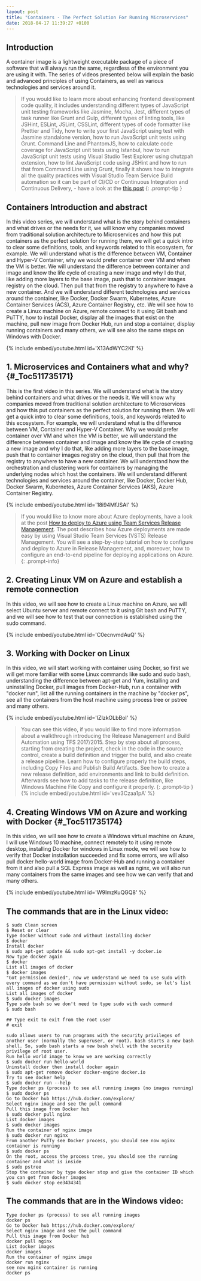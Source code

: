 ```yaml
---
layout: post
title: "Containers - The Perfect Solution For Running Microservices"
date: 2018-04-17 11:39:27 +0100
---
```


## Introduction

A container image is a lightweight executable package of a piece of software that will always run the same, regardless of the environment you are using it with. The series of videos presented below will explain the basic and advanced principles of using Containers, as well as various technologies and services around it.

>If you would like to learn more about enhancing frontend development code quality, it includes understanding different types of JavaScript unit testing frameworks like Jasmine, Mocha, Jest, different types of task runner like Grunt and Gulp, different types of linting tools, like JSHint, ESLint, JSLint, CSSLint, different types of code formatter like Prettier and Tidy, how to write your first JavaScript using test with Jasmine standalone version, how to run JavaScript unit tests using Grunt.
Command Line and PhantomJS, how to calculate code coverage for JavaScript unit tests using Istanbul, how to run JavaScript unit tests using Visual Studio Test Explorer using chutzpah extension, how to lint JavaScript code using JSHint and how to run that from Command Line using Grunt, finally it shows how to integrate all the quality practices with Visual Studio Team Service Build automation so it can be part of CI/CD or Continuous Integration and Continuous Delivery, - have a look at the [this post](https://mohamedradwan.com/posts/front-end-code-quality-javascript-unit-test-and-linting-automation-with-vsts-build/)
{: .prompt-tip }

## Containers Introduction and abstract

In this video series, we will understand what is the story behind containers and what drives or the needs for it, we will know why companies moved from traditional solution architecture to Microservices and how this put containers as the perfect solution for running them, we will get a quick intro to clear some definitions, tools, and keywords related to this ecosystem, for example. We will understand what is the difference between VM, Container and Hyper-V Container, why we would prefer container over VM and when the VM is better. We will understand the difference between container and image and know the life cycle of creating a new image and why I do that, like adding more layers to the base image, push that to container images registry on the cloud. Then pull that from the registry to anywhere to have a new container. And we will understand different technologies and services around the container, like Docker, Docker Swarm, Kubernetes, Azure Container Services (ACS), Azure Container Registry, etc. We will see how to create a Linux machine on Azure, remote connect to it using Git bash and PuTTY, how to install Docker, display all the images that exist on the machine, pull new image from Docker Hub, run and stop a container, display running containers and many others, we will see also the same steps on Windows with Docker. 

{% include embed/youtube.html id='X13AdWYC2KI' %}

## 1. Microservices and Containers what and why? {#_Toc511735171}

This is the first video in this series. We will understand what is the story behind containers and what drives or the needs it. We will know why companies moved from traditional solution architecture to Microservices and how this put containers as the perfect solution for running them. We will get a quick intro to clear some definitions, tools, and keywords related to this ecosystem. For example, we will understand what is the difference between VM, Container and Hyper-V Container. Why we would prefer container over VM and when the VM is better, we will understand the difference between container and image and know the life cycle of creating a new image and why I do that, like adding more layers to the base image, push that to container images registry on the cloud, then pull that from the registry to anywhere to have a new container. We will understand how the orchestration and clustering work for containers by managing the underlying nodes which host the containers. We will understand different technologies and services around the container, like Docker, Docker Hub, Docker Swarm, Kubernetes, Azure Container Services (AKS), Azure Container Registry.

{% include embed/youtube.html id='18i94MfJSAI' %}

>If you would like to know more about Azure deployments, have a look at the post [How to deploy to Azure using Team Services Release Management](https://mohamedradwan.com/posts/how-to-deploy-to-azure-using-team-services-release-management/). The post describes how Azure deployments are made easy by using Visual Studio Team Services (VSTS) Release Management. You will see a step-by-step tutorial on how to configure and deploy to Azure in Release Management, and, moreover, how to configure an end-to-end pipeline for deploying applications on Azure.
{: .prompt-info}

## 2. Creating Linux VM on Azure and establish a remote connection

In this video, we will see how to create a Linux machine on Azure, we will select Ubuntu server and remote connect to it using Git bash and PuTTY, and we will see how to test that our connection is established using the sudo command.

{% include embed/youtube.html id='C0ecnvmdAuQ' %}

## 3. Working with Docker on Linux 

In this video, we will start working with container using Docker, so first we will get more familiar with some Linux commands like sudo and sudo bash, understanding the difference between apt-get and Yum, installing and uninstalling Docker, pull images from Docker-Hub, run a container with "docker run", list all the running containers in the machine by "docker ps", see all the containers from the host machine using process tree or pstree and many others.

{% include embed/youtube.html id='lZIzkOLbBoI' %}


>You can see this video, if you would like to find more information about a walkthrough introducing the Release Management and Build Automation using TFS 2017/2015. Step by step about all process, starting from creating the project, check in the code in the source control, create a build definition and trigger the build, and also create a release pipeline. Learn how to configure properly the build steps, including Copy Files and Publish Build Artifacts. See how to create a new release definition, add environments and link to build definition. Afterwards see how to add tasks to the release definition, like Windows Machine File Copy and configure it properly.
{: .prompt-tip }
{% include embed/youtube.html id='vev3Czaa1pA' %}

## 4. Creating Windows VM on Azure and working with Docker {#_Toc511735174}

In this video, we will see how to create a Windows virtual machine on Azure, I will use Windows 10 machine, connect remotely to it using remote desktop, installing Docker for windows in Linux mode, we will see how to verify that Docker installation succeeded and fix some errors, we will also pull docker hello-world image from Docker-Hub and running a container from it and also pull a SQL Express image as well as nginx, we will also run many containers from the same images and see how we can verify that and many others.

{% include embed/youtube.html id='W9ImzKuQGQ8' %}


## The commands that are in the Linux video:

```
$ sudo Clean screen
$ Reset or clear
Type docker without sudo and without installing docker
$ docker
Install docker
$ sudo apt-get update && sudo apt-get install -y docker.io
Now type docker again
$ docker
List all images of docker
$ docker images
"Got permission denied", now we understand we need to use sudo with every command as we don't have permission without sudo, so let's list all images of docker using sudo
List all images of docker
$ sudo docker images
Type sudo bash so we don't need to type sudo with each command
$ sudo bash

## Type exit to exit from the root user
# exit

sudo allows users to run programs with the security privileges of another user (normally the superuser, or root). bash starts a new bash shell. So, sudo bash starts a new bash shell with the security privilege of root user.
Run hello world image to know we are working correctly
$ sudo docker run hello-world
Uninstall docker then install docker again
$ sudo apt-get remove docker docker-engine docker.io
Try to see docker help
$ sudo docker run --help
Type docker ps (process) to see all running images (no images running)
$ sudo docker ps
Go to Docker hub https://hub.docker.com/explore/
Select nginx image and see the pull command
Pull this image from Docker hub
$ sudo docker pull nginx
List docker images
$ sudo docker images
Run the container of nginx image
$ sudo docker run nginx
From another PuTTy see Docker process, you should see now nginx container is running
$ sudo docker ps
On the root, access the process tree, you should see the running container and what is inside
$ sudo pstree
Stop the container by type docker stop and give the container ID which you can get from docker images
$ sudo docker stop ee3434341
```

## The commands that are in the Windows video:

```
Type docker ps (process) to see all running images
docker ps
Go to Docker hub https://hub.docker.com/explore/
Select nginx image and see the pull command
Pull this image from Docker hub
docker pull nginx
List docker images
docker images
Run the container of nginx image
docker run nginx
see now nginx container is running
docker ps
```
